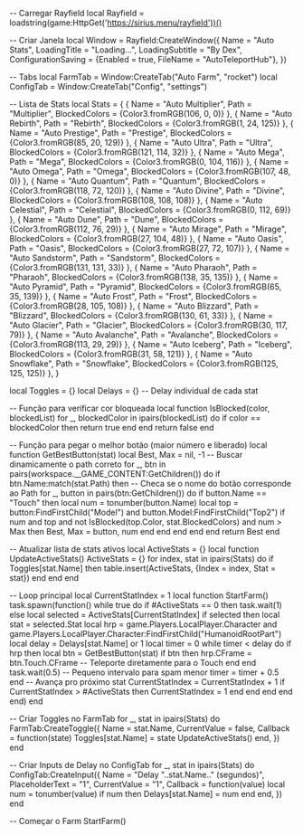 -- Carregar Rayfield
local Rayfield = loadstring(game:HttpGet('https://sirius.menu/rayfield'))()

-- Criar Janela
local Window = Rayfield:CreateWindow({
    Name = "Auto Stats",
    LoadingTitle = "Loading...",
    LoadingSubtitle = "By Dex",
    ConfigurationSaving = {Enabled = true, FileName = "AutoTeleportHub"},
})

-- Tabs
local FarmTab = Window:CreateTab("Auto Farm", "rocket")
local ConfigTab = Window:CreateTab("Config", "settings")

-- Lista de Stats
local Stats = {
    { Name = "Auto Multiplier", Path = "Multiplier", BlockedColors = {Color3.fromRGB(106, 0, 0)} },
    { Name = "Auto Rebirth", Path = "Rebirth", BlockedColors = {Color3.fromRGB(1, 24, 125)} },
    { Name = "Auto Prestige", Path = "Prestige", BlockedColors = {Color3.fromRGB(85, 20, 129)} },
    { Name = "Auto Ultra", Path = "Ultra", BlockedColors = {Color3.fromRGB(121, 114, 32)} },
    { Name = "Auto Mega", Path = "Mega", BlockedColors = {Color3.fromRGB(0, 104, 116)} },
    { Name = "Auto Omega", Path = "Omega", BlockedColors = {Color3.fromRGB(107, 48, 0)} },
    { Name = "Auto Quantum", Path = "Quantum", BlockedColors = {Color3.fromRGB(118, 72, 120)} },
    { Name = "Auto Divine", Path = "Divine", BlockedColors = {Color3.fromRGB(108, 108, 108)} },
    { Name = "Auto Celestial", Path = "Celestial", BlockedColors = {Color3.fromRGB(0, 112, 69)} },
    { Name = "Auto Dune", Path = "Dune", BlockedColors = {Color3.fromRGB(112, 76, 29)} },
    { Name = "Auto Mirage", Path = "Mirage", BlockedColors = {Color3.fromRGB(27, 104, 48)} },
    { Name = "Auto Oasis", Path = "Oasis", BlockedColors = {Color3.fromRGB(27, 72, 107)} },
    { Name = "Auto Sandstorm", Path = "Sandstorm", BlockedColors = {Color3.fromRGB(131, 131, 33)} },
    { Name = "Auto Pharaoh", Path = "Pharaoh", BlockedColors = {Color3.fromRGB(138, 35, 135)} },
    { Name = "Auto Pyramid", Path = "Pyramid", BlockedColors = {Color3.fromRGB(65, 35, 139)} },
    { Name = "Auto Frost", Path = "Frost", BlockedColors = {Color3.fromRGB(28, 105, 108)} },
    { Name = "Auto Blizzard", Path = "Blizzard", BlockedColors = {Color3.fromRGB(130, 61, 33)} },
    { Name = "Auto Glacier", Path = "Glacier", BlockedColors = {Color3.fromRGB(30, 117, 79)} },
    { Name = "Auto Avalanche", Path = "Avalanche", BlockedColors = {Color3.fromRGB(113, 29, 29)} },
    { Name = "Auto Iceberg", Path = "Iceberg", BlockedColors = {Color3.fromRGB(31, 58, 121)} },
    { Name = "Auto Snowflake", Path = "Snowflake", BlockedColors = {Color3.fromRGB(125, 125, 125)} },
}

local Toggles = {}
local Delays = {} -- Delay individual de cada stat

-- Função para verificar cor bloqueada
local function IsBlocked(color, blockedList)
    for _, blockedColor in ipairs(blockedList) do
        if color == blockedColor then
            return true
        end
    end
    return false
end

-- Função para pegar o melhor botão (maior número e liberado)
local function GetBestButton(stat)
    local Best, Max = nil, -1
    -- Buscar dinamicamente o path correto
    for _, btn in pairs(workspace.__GAME_CONTENT:GetChildren()) do
        if btn.Name:match(stat.Path) then  -- Checa se o nome do botão corresponde ao Path
            for _, button in pairs(btn:GetChildren()) do
                if button.Name == "Touch" then
                    local num = tonumber(button.Name)
                    local top = button:FindFirstChild("Model") and button.Model:FindFirstChild("Top2")
                    if num and top and not IsBlocked(top.Color, stat.BlockedColors) and num > Max then
                        Best, Max = button, num
                    end
                end
            end
        end
    end
    return Best
end

-- Atualizar lista de stats ativos
local ActiveStats = {}
local function UpdateActiveStats()
    ActiveStats = {}
    for index, stat in ipairs(Stats) do
        if Toggles[stat.Name] then
            table.insert(ActiveStats, {Index = index, Stat = stat})
        end
    end
end

-- Loop principal
local CurrentStatIndex = 1
local function StartFarm()
    task.spawn(function()
        while true do
            if #ActiveStats == 0 then
                task.wait(1)
            else
                local selected = ActiveStats[CurrentStatIndex]
                if selected then
                    local stat = selected.Stat
                    local hrp = game.Players.LocalPlayer.Character and game.Players.LocalPlayer.Character:FindFirstChild("HumanoidRootPart")
                    local delay = Delays[stat.Name] or 1
                    local timer = 0
                    while timer < delay do
                        if hrp then
                            local btn = GetBestButton(stat)
                            if btn then
                                hrp.CFrame = btn.Touch.CFrame -- Teleporte diretamente para o Touch
                            end
                        end
                        task.wait(0.5) -- Pequeno intervalo para spam menor
                        timer = timer + 0.5
                    end
                    -- Avança pro próximo stat
                    CurrentStatIndex = CurrentStatIndex + 1
                    if CurrentStatIndex > #ActiveStats then
                        CurrentStatIndex = 1
                    end
                end
            end
        end
    end)
end

-- Criar Toggles no FarmTab
for _, stat in ipairs(Stats) do
    FarmTab:CreateToggle({
        Name = stat.Name,
        CurrentValue = false,
        Callback = function(state)
            Toggles[stat.Name] = state
            UpdateActiveStats()
        end,
    })
end

-- Criar Inputs de Delay no ConfigTab
for _, stat in ipairs(Stats) do
    ConfigTab:CreateInput({
        Name = "Delay "..stat.Name.." (segundos)",
        PlaceholderText = "1",
        CurrentValue = "1",
        Callback = function(value)
            local num = tonumber(value)
            if num then
                Delays[stat.Name] = num
            end
        end,
    })
end

-- Começar o Farm
StartFarm()
